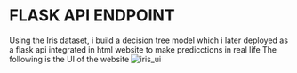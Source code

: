 # FLASK API ENDPOINT

Using the Iris dataset, i build a decision tree model which i later deployed as a flask api integrated in html website to make predicctions in real life
The following is the UI of the website 
![iris_ui](https://github.com/franciskyalo/flasklearning/assets/94622826/8d9843f3-674a-4599-aeaa-2a05a817f806)
